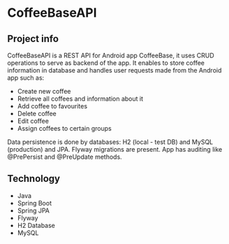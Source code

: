 # CoffeeBaseAPI

## Project info
CoffeeBaseAPI is a REST API for Android app CoffeeBase, it uses CRUD operations to serve as backend of the app.
It enables to store coffee information in database and handles user requests made from the Android app such as:
* Create new coffee
* Retrieve all coffees and information about it
* Add coffee to favourites
* Delete coffee
* Edit coffee
* Assign coffees to certain groups

Data persistence is done by databases: H2 (local - test DB) and MySQL (production) and JPA. Flyway migrations are present.
App has auditing like @PrePersist and @PreUpdate methods.

## Technology
* Java
* Spring Boot
* Spring JPA
* Flyway
* H2 Database
* MySQL

